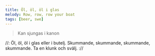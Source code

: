 ```yaml
---
title: Öl, öl, öl i glas
melody: Row, row, row your boat
tags: [beer, swe]
---
```


> Kan sjungas i kanon

//: Öl, öl, öl i glas eller i butelj.
Skummande, skummande,
skummande, skummande.
Ta en klunk och svälj. ://
